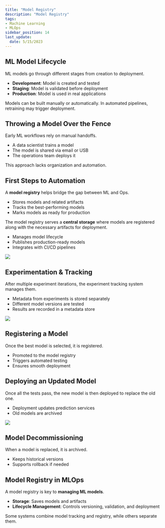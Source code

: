 ```yaml
---
title: "Model Registry"
description: "Model Registry"
tags: 
- Machine Learning
- MLOps
sidebar_position: 14
last_update:
  date: 5/15/2023
---
```



## ML Model Lifecycle  

ML models go through different stages from creation to deployment.  

- **Development**: Model is created and tested  
- **Staging**: Model is validated before deployment  
- **Production**: Model is used in real applications  

Models can be built manually or automatically. In automated pipelines, retraining may trigger deployment.  

## Throwing a Model Over the Fence  

Early ML workflows rely on manual handoffs.  

- A data scientist trains a model  
- The model is shared via email or USB  
- The operations team deploys it  

This approach lacks organization and automation.  

## First Steps to Automation  

A **model registry** helps bridge the gap between ML and Ops.  

- Stores models and related artifacts  
- Tracks the best-performing models  
- Marks models as ready for production  

The model registry serves a **central storage** where models are registered along with the necessary artifacts for deployment.

- Manages model lifecycle  
- Publishes production-ready models  
- Integrates with CI/CD pipelines  

<div class="img-center"> 

![](/img/docs/Screenshot-2025-03-20-152615.png)

</div>

## Experimentation & Tracking  

After multiple experiment iterations, the experiment tracking system manages them.  

- Metadata from experiments is stored separately  
- Different model versions are tested  
- Results are recorded in a metadata store

<div class="img-center"> 

![](/img/docs/all-things-data-Page-35.png)

</div>


## Registering a Model  

Once the best model is selected, it is registered.  

- Promoted to the model registry  
- Triggers automated testing  
- Ensures smooth deployment  

## Deploying an Updated Model  

Once all the tests pass, the new model is then deployed to replace the old one.  

- Deployment updates prediction services  
- Old models are archived  

<div class="img-center"> 

![](/img/docs/all-things-data-Page-35-2.png)

</div>


## Model Decommissioning  

When a model is replaced, it is archived.  

- Keeps historical versions  
- Supports rollback if needed  

## Model Registry in MLOps  

A model registry is key to **managing ML models**.  

- **Storage**: Saves models and artifacts  
- **Lifecycle Management**: Controls versioning, validation, and deployment  

Some systems combine model tracking and registry, while others separate them.